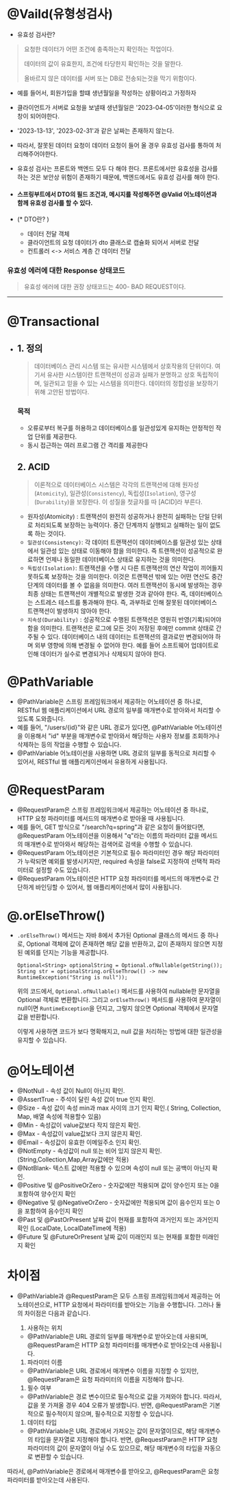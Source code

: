 # @Vaild(유형성검사)

- 유효성 검사란?

> 요청한 데이터가 어떤 조건에 충족하는지 확인하는 작업이다.
>
> 데이터의 값이 유효한지, 조건에 타당한지 확인하는 것을 말한다.
>
> 올바르지 않은 데이터를 서버 또는 DB로 전송되는것을 막기 위함이다.

- 예를 들어서, 회원가입을 할떄 생년월일을 작성하는 상황이라고 가정하자

- 클라이언트가 서버로 요청을 보낼때  생년월일은 '2023-04-05'이러한 형식으로 요창이 되어야한다.

- '2023-13-13', '2023-02-31'과 같은 날짜는 존재하지 않는다.

- 따라서, 잘못된 데이터 요청이 데이터 요청이 들어 올 경우 유효성 검사를 통하여 처리해주어야한다.

- 유효성 검사는 프론트와 백엔드 모두 다 해야 한다. 프론트에서만 유효성을 검사를 하는 것은 보안상 위험이 존재하기 때문에, 백엔드에서도 유효성 검사를 해야 한다.

- #### 스프링부트에서 DTO의 필드 조건과, 메시지를 작성해주면 @Valid 어노테이션과 함께 유효성 검사를 할 수 있다.

- (* DTO란? )

  - 데이터 전달 객체
  - 클라이언트의 요청 데이터가 dto 클래스로 캡슐화 되어서 서버로 전달
  - 컨트롤러 <-> 서비스 계층 간 데이터 전달

### 유효성 에러에 대한 Response 상태코드

> 유효성 에러에 대한 권장 상태코드는 400- BAD REQUEST이다.

------

# @Transactional

- ## 1. 정의

  > 데이터베이스 관리 시스템 또는 유사한 시스템에서 상호작용의 단위이다. 여기서 유사한 시스템이란 트랜잭션이 성공과 실패가 분명하고 상호 독립적이며, 일관되고 믿을 수 있는 시스템을 의미한다. 데이터의 정합성을 보장하기 위해 고안된 방법이다.

  ### 목적

  - 오류로부터 복구를 허용하고 데이터베이스를 일관성있게 유지하는 안정적인 작업 단위를 제공한다.
  - 동시 접근하는 여러 프로그램 간 격리를 제공한다

  ## 2. ACID

  > 이론적으로 데이터베이스 시스템은 각각의 트랜잭션에 대해 원자성(`Atomicity`), 일관성(`Consistency`), 독립성(`Isolation`), 영구성(`Durability`)을 보장한다. 이 성질을 첫글자를 따 [ACID]라 부른다.

  - 원자성(Atomicity) : 트랜잭션이 완전히 성공하거나 완전히 실패하는 단일 단위로 처리되도록 보장하는 능력이다. 중간 단계까지 실행되고 실패하는 일이 없도록 하는 것이다.
  - `일관성(Consistency)`: 각 데이터 트랜잭션이 데이터베이스를 일관성 있는 상태에서 일관성 있는 상태로 이동해야 함을 의미한다. 즉 트랜잭션이 성공적으로 완료하면 언제나 동일한 데이터베이스 상태로 유지하는 것을 의미한다.
  - `독립성(Isolation)`: 트랜잭션을 수행 시 다른 트랜잭션의 연산 작업이 끼어들지 못하도록 보장하는 것을 의미한다. 이것은 트랜잭션 밖에 있는 어떤 연산도 중간 단계의 데이터를 볼 수 없음을 의미한다. 여러 트랜잭션이 동시에 발생하는 경우 최종 상태는 트랜잭션이 개별적으로 발생한 것과 같아야 한다. 즉, 데이터베이스는 스트레스 테스트를 통과해야 한다. 즉, 과부하로 인해 잘못된 데이터베이스 트랜잭션이 발생하지 않아야 한다.
  - `지속성(Durability)` : 성공적으로 수행된 트랜잭션은 영원히 반영(기록)되어야 함을 의미한다. 트랜잭션은 로그에 모든 것이 저장된 후에만 commit 상태로 간주될 수 있다. 데이터베이스 내의 데이터는 트랜잭션의 결과로만 변경되어야 하며 외부 영향에 의해 변경될 수 없어야 한다. 예를 들어 소프트웨어 업데이트로 인해 데이터가 실수로 변경되거나 삭제되지 않아야 한다.

# @PathVariable

- @PathVariable은 스프링 프레임워크에서 제공하는 어노테이션 중 하나로, RESTful 웹 애플리케이션에서 URL 경로의 일부를 매개변수로 받아와서 처리할 수 있도록 도와줍니다.
- 예를 들어, "/users/{id}"와 같은 URL 경로가 있다면, @PathVariable 어노테이션을 이용해서 "id" 부분을 매개변수로 받아와서 해당하는 사용자 정보를 조회하거나 삭제하는 등의 작업을 수행할 수 있습니다.
- @PathVariable 어노테이션을 사용하면 URL 경로의 일부를 동적으로 처리할 수 있어서, RESTful 웹 애플리케이션에서 유용하게 사용됩니다.

# @RequestParam

- @RequestParam은 스프링 프레임워크에서 제공하는 어노테이션 중 하나로, HTTP 요청 파라미터를 메서드의 매개변수로 받아올 때 사용됩니다.
- 예를 들어, GET 방식으로 "/search?q=spring"과 같은 요청이 들어왔다면, @RequestParam 어노테이션을 이용해서 "q"라는 이름의 파라미터 값을 메서드의 매개변수로 받아와서 해당하는 검색어로 검색을 수행할 수 있습니다.
- @RequestParam 어노테이션은 기본적으로 필수 파라미터인 경우 해당 파라미터가 누락되면 예외를 발생시키지만, required 속성을 false로 지정하여 선택적 파라미터로 설정할 수도 있습니다.
- @RequestParam 어노테이션은 HTTP 요청 파라미터를 메서드의 매개변수로 간단하게 바인딩할 수 있어서, 웹 애플리케이션에서 많이 사용됩니다.

# @.orElseThrow()

- `.orElseThrow()` 메서드는 자바 8에서 추가된 Optional 클래스의 메서드 중 하나로, Optional 객체에 값이 존재하면 해당 값을 반환하고, 값이 존재하지 않으면 지정된 예외를 던지는 기능을 제공합니다.

  ```
  Optional<String> optionalString = Optional.ofNullable(getString());
  String str = optionalString.orElseThrow(() -> new RuntimeException("String is null"));
  ```

  위의 코드에서, `Optional.ofNullable()` 메서드를 사용하여 nullable한 문자열을 Optional 객체로 변환합니다. 그리고 `orElseThrow()` 메서드를 사용하여 문자열이 null이면 `RuntimeException`을 던지고, 그렇지 않으면 Optional 객체에서 문자열 값을 반환합니다.

  이렇게 사용하면 코드가 보다 명확해지고, null 값을 처리하는 방법에 대한 일관성을 유지할 수 있습니다.

# @어노테이션

- @NotNull - 속성 값이 Null이 아닌지 확인.
- @AssertTrue - 주석이 달린 속성 값이 true 인지 확인.
- @Size - 속성 값이 속성 min과 max 사이의 크기 인지 확인.( String, Collection, Map, 배열 속성에 적용할수 있음)
- @Min - 속성값이 value값보다 작지 않은지 확인.
- @Max - 속성값이 value값보다 크지 않은지 확인.
- @Email - 속성값이 유효한 이메일주소 인지 확인.
- @NotEmpty - 속성값이 null 또는 비어 있지 않은지 확인.(String,Collection,Map,Array값에만 적용)
- @NotBlank- 텍스트 값에만 적용할 수 있으며 속성이 null 또는 공백이 아닌지 확인.
- @Positive 및 @PositiveOrZero - 숫자값에만 적용되며 값이 양수인지 또는 0을 포함하여 양수인지 확인
- @Negative 및 @NegativeOrZero - 숫자값에만 적용되며 값이 음수인지 또는 0을 포함하여 음수인지 확인
- @Past 및 @PastOrPresent 날짜 값이 현재를 포함하여 과거인지 또는 과거인지 확인 (LocalDate, LocalDateTime에 적용)
- @Future 및 @FutureOrPresent 날짜 값이 미래인지 또는 현재를 포함한 미래인지 확인

# 차이점

- @PathVariable과 @RequestParam은 모두 스프링 프레임워크에서 제공하는 어노테이션으로, HTTP 요청에서 파라미터를 받아오는 기능을 수행합니다. 그러나 둘의 차이점은 다음과 같습니다.

  1. 사용하는 위치

  - @PathVariable은 URL 경로의 일부를 매개변수로 받아오는데 사용되며, @RequestParam은 HTTP 요청 파라미터를 매개변수로 받아오는데 사용됩니다.

  1. 파라미터 이름

  - @PathVariable은 URL 경로에서 매개변수 이름을 지정할 수 있지만, @RequestParam은 요청 파라미터의 이름을 지정해야 합니다.

  1. 필수 여부

  - @PathVariable은 경로 변수이므로 필수적으로 값을 가져와야 합니다. 따라서, 값을 못 가져올 경우 404 오류가 발생합니다. 반면, @RequestParam은 기본적으로 필수적이지 않으며, 필수적으로 지정할 수 있습니다.

  1. 데이터 타입

  - @PathVariable은 URL 경로에서 가져오는 값이 문자열이므로, 해당 매개변수의 타입을 문자열로 지정해야 합니다. 반면, @RequestParam은 HTTP 요청 파라미터의 값이 문자열이 아닐 수도 있으므로, 해당 매개변수의 타입을 자동으로 변환할 수 있습니다.

따라서, @PathVariable은 경로에서 매개변수를 받아오고, @RequestParam은 요청 파라미터를 받아오는데 사용된다.

